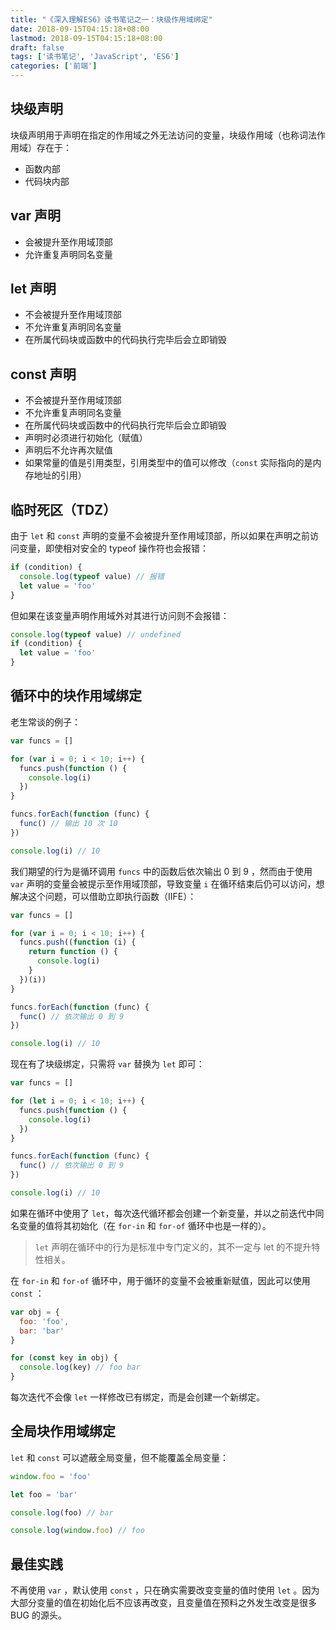 ```yaml
---
title: "《深入理解ES6》读书笔记之一：块级作用域绑定"
date: 2018-09-15T04:15:18+08:00
lastmod: 2018-09-15T04:15:18+08:00
draft: false
tags: ['读书笔记', 'JavaScript', 'ES6']
categories: ['前端']
---
```


## 块级声明

块级声明用于声明在指定的作用域之外无法访问的变量，块级作用域（也称词法作用域）存在于：

- 函数内部
- 代码块内部

## var 声明

- 会被提升至作用域顶部
- 允许重复声明同名变量

## let 声明

- 不会被提升至作用域顶部
- 不允许重复声明同名变量
- 在所属代码块或函数中的代码执行完毕后会立即销毁

## const 声明

- 不会被提升至作用域顶部
- 不允许重复声明同名变量
- 在所属代码块或函数中的代码执行完毕后会立即销毁
- 声明时必须进行初始化（赋值）
- 声明后不允许再次赋值
- 如果常量的值是引用类型，引用类型中的值可以修改（`const` 实际指向的是内存地址的引用）

## 临时死区（TDZ）

由于 `let` 和 `const` 声明的变量不会被提升至作用域顶部，所以如果在声明之前访问变量，即使相对安全的 typeof 操作符也会报错：

```javascript
if (condition) {
  console.log(typeof value) // 报错
  let value = 'foo'
}
```

但如果在该变量声明作用域外对其进行访问则不会报错：

```javascript
console.log(typeof value) // undefined
if (condition) {
  let value = 'foo'
}
```

## 循环中的块作用域绑定

老生常谈的例子：

```javascript
var funcs = []

for (var i = 0; i < 10; i++) {
  funcs.push(function () {
    console.log(i)
  })
}

funcs.forEach(function (func) {
  func() // 输出 10 次 10
})

console.log(i) // 10
```

我们期望的行为是循环调用 `funcs` 中的函数后依次输出 0 到 9 ，然而由于使用 `var` 声明的变量会被提示至作用域顶部，导致变量 `i` 在循环结束后仍可以访问，想解决这个问题，可以借助立即执行函数（IIFE）：

```javascript
var funcs = []

for (var i = 0; i < 10; i++) {
  funcs.push((function (i) {
    return function () {
      console.log(i)
    }
  })(i))
}

funcs.forEach(function (func) {
  func() // 依次输出 0 到 9
})

console.log(i) // 10
```

现在有了块级绑定，只需将 `var` 替换为 `let` 即可：

```javascript
var funcs = []

for (let i = 0; i < 10; i++) {
  funcs.push(function () {
    console.log(i)
  })
}

funcs.forEach(function (func) {
  func() // 依次输出 0 到 9
})

console.log(i) // 10
```

如果在循环中使用了 `let`，每次迭代循环都会创建一个新变量，并以之前迭代中同名变量的值将其初始化（在 `for-in` 和 `for-of` 循环中也是一样的）。

> `let` 声明在循环中的行为是标准中专门定义的，其不一定与 let 的不提升特性相关。

在 `for-in` 和 `for-of` 循环中，用于循环的变量不会被重新赋值，因此可以使用 `const` ：

```javascript
var obj = {
  foo: 'foo',
  bar: 'bar'
}

for (const key in obj) {
  console.log(key) // foo bar
}
```

每次迭代不会像 `let` 一样修改已有绑定，而是会创建一个新绑定。

## 全局块作用域绑定

`let` 和 `const` 可以遮蔽全局变量，但不能覆盖全局变量：

```javascript
window.foo = 'foo'

let foo = 'bar'

console.log(foo) // bar

console.log(window.foo) // foo
```

## 最佳实践

不再使用 `var` ，默认使用 `const` ，只在确实需要改变变量的值时使用 `let` 。因为大部分变量的值在初始化后不应该再改变，且变量值在预料之外发生改变是很多 BUG 的源头。
